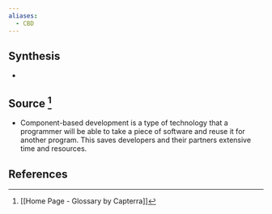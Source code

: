 ```yaml
---
aliases:
  - CBD
---
```

## Synthesis
- 
## Source [^1]
- Component-based development is a type of technology that a programmer will be able to take a piece of software and reuse it for another program. This saves developers and their partners extensive time and resources.
## References

[^1]: [[Home Page - Glossary by Capterra]]
